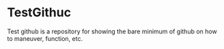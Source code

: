 
# TestGithuc
Test github is a repository for showing the bare minimum of github on how to maneuver, function, etc.
